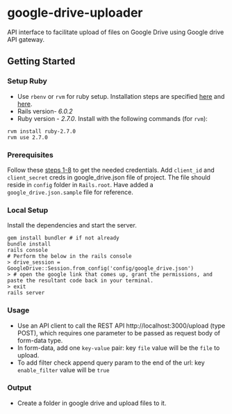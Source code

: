 
# google-drive-uploader

API interface to facilitate upload of files on Google Drive using Google drive API gateway.

## Getting Started

### Setup Ruby

* Use `rbenv` or `rvm` for ruby setup. Installation steps are specified [here](https://github.com/rbenv/rbenv) and [here](https://rvm.io/).
* Rails version- *6.0.2*
* Ruby version - *2.7.0*.
Install with the following commands (for `rvm`):
```
rvm install ruby-2.7.0
rvm use 2.7.0
```

### Prerequisites
Follow these [steps 1-8](https://github.com/gimite/google-drive-ruby/blob/master/doc/authorization.md#command-line) to get the needed credentials.
Add `client_id` and `client_secret` creds in google_drive.json file of project.
The file should reside in `config` folder in `Rails.root`. Have added a `google_drive.json.sample` file for reference.

### Local Setup
Install the dependencies and start the server.
```
gem install bundler # if not already
bundle install
rails console
# Perform the below in the rails console
> drive_session = GoogleDrive::Session.from_config('config/google_drive.json')
> # open the google link that comes up, grant the permissions, and paste the resultant code back in your terminal.
> exit
rails server
```

### Usage
* Use an API client to call the REST API http://localhost:3000/upload (type POST), which requires one parameter to be passed as request body of form-data type.
* In form-data, add one `key-value` pair: key `file` value will be the `file` to upload.
* To add filter check append query param to the end of the url: key `enable_filter` value will be `true`

### Output
* Create a folder in google drive and upload files to it.